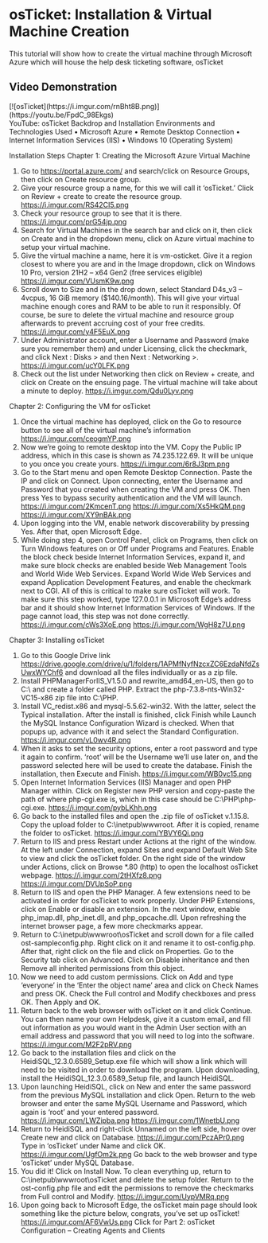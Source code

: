 <h1>osTicket: Installation & Virtual Machine Creation</h1>
This tutorial will show how to create the virtual machine through Microsoft Azure which will house the help desk ticketing software, osTicket

<h2>Video Demonstration</h2>
[![osTicket](https://i.imgur.com/rnBht8B.png)](https://youtu.be/FpdC_98Ekgs)
<br/>
YouTube: osTicket Backdrop and Installation
Environments and Technologies Used
•	Microsoft Azure
•	Remote Desktop Connection
•	Internet Information Services (IIS)
•	Windows 10 (Operating System)


Installation Steps
Chapter 1: Creating the Microsoft Azure Virtual Machine
1.	Go to https://portal.azure.com/ and search/click on Resource Groups, then click on Create resource group.
2.	Give your resource group a name, for this we will call it ‘osTicket.’ Click on Review + create to create the resource group. https://i.imgur.com/RS42CI5.png
3.	Check your resource group to see that it is there. https://i.imgur.com/prG54jp.png
4.	Search for Virtual Machines in the search bar and click on it, then click on Create and in the dropdown menu, click on Azure virtual machine to setup your virtual machine.
5.	Give the virtual machine a name, here it is vm-osticket. Give it a region closest to where you are and in the Image dropdown, click on Windows 10 Pro, version 21H2 – x64 Gen2 (free services eligible) https://i.imgur.com/VUsmK9w.png
6.	Scroll down to Size and in the drop down, select Standard D4s_v3 – 4vcpus, 16 GiB memory ($140.16/month). This will give your virtual machine enough cores and RAM to be able to run it responsibly. Of course, be sure to delete the virtual machine and resource group afterwards to prevent accruing cost of your free credits. https://i.imgur.com/y4F5EuX.png
7.	Under Administrator account, enter a Username and Password (make sure you remember them) and under Licensing, click the checkmark, and click Next : Disks >  and then Next : Networking >. https://i.imgur.com/ucY0LFK.png
8.	Check out the list under Networking then click on Review + create, and click on Create on the ensuing page. The virtual machine will take about a minute to deploy. https://i.imgur.com/Qdu0Lyv.png

Chapter 2: Configuring the VM for osTicket
1.	Once the virtual machine has deployed, click on the Go to resource button to see all of the virtual machine’s information https://i.imgur.com/ceogmYP.png
2.	Now we’re going to remote desktop into the VM. Copy the Public IP address, which in this case is shown as 74.235.122.69. It will be unique to you once you create yours. https://i.imgur.com/6r8J3pm.png
3.	Go to the Start menu and open Remote Desktop Connection. Paste the IP and click on Connect. Upon connecting, enter the Username and Password that you created when creating the VM and press OK. Then press Yes to bypass security authentication and the VM will launch. https://i.imgur.com/2KmcenT.png https://i.imgur.com/Xs5HkQM.png https://i.imgur.com/XY9nBAk.png 
4.	Upon logging into the VM, enable network discoverability by pressing Yes. After that, open Microsoft Edge.
5.	While doing step 4, open Control Panel, click on Programs, then click on Turn Windows features on or Off under Programs and Features. Enable the block check beside Internet Information Services, expand it, and make sure block checks are enabled beside Web Management Tools and World Wide Web Services. Expand World Wide Web Services and expand Application Development Features, and enable the checkmark next to CGI.
All of this is critical to make sure osTicket will work. To make sure this step worked, type 127.0.0.1 in Microsoft Edge’s address bar and it should show Internet Information Services of Windows. If the page cannot load, this step was not done correctly.
https://i.imgur.com/cWs3XoE.png https://i.imgur.com/WgH8z7U.png 

Chapter 3: Installing osTicket
1.	Go to this Google Drive link https://drive.google.com/drive/u/1/folders/1APMfNyfNzcxZC6EzdaNfdZsUwxWYChf6 and download all the files individually or as a zip file.
2.	Install PHPManagerForIIS_V1.5.0 and rewrite_amd64_en-US, then go to C:\ and create a folder called PHP. Extract the php-7.3.8-nts-Win32-VC15-x86 zip file into C:\PHP.
3.	Install VC_redist.x86 and mysql-5.5.62-win32. With the latter, select the Typical installation. After the install is finished, click Finish while Launch the MySQL Instance Configuration Wizard is checked. When that popups up, advance with it and select the Standard Configuration. https://i.imgur.com/vL0wv4R.png
4.	When it asks to set the security options, enter a root password and type it again to confirm. ‘root’ will be the Username we’ll use later on, and the password selected here will be used to create the database. Finish the installation, then Execute and Finish. https://i.imgur.com/WB0vc15.png
5.	Open Internet Information Services (IIS) Manager and open PHP Manager within. Click on Register new PHP version and copy-paste the path of where php-cgi.exe is, which in this case should be C:\PHP\php-cgi.exe. https://i.imgur.com/pybLKhh.png
6.	Go back to the installed files and open the .zip file of osTicket v.1.15.8. Copy the upload folder to C:\inetpub\wwwroot. After it is copied, rename the folder to osTicket. https://i.imgur.com/YBVY6Qi.png
7.	Return to IIS and press Restart under Actions at the right of the window. At the left under Connection, expand Sites and expand Default Web Site to view and click the osTicket folder. On the right side of the window under Actions, click on Browse *.80 (http) to open the localhost osTicket webpage. https://i.imgur.com/2tHXfz8.png https://i.imgur.com/DVUpSoP.png 
8.	Return to IIS and open the PHP Manager. A few extensions need to be activated in order for osTicket to work properly. Under PHP Extensions, click on Enable or disable an extension. In the next window, enable php_imap.dll, php_inet.dll, and php_opcache.dll. Upon refreshing the internet browser page, a few more checkmarks appear.
9.	Return to C:\inetpub\wwwroot\osTicket and scroll down for a file called ost-sampleconfig.php. Right click on it and rename it to ost-config.php. After that, right click on the file and click on Properties. Go to the Security tab click on Advanced. Click on Disable inheritance and then Remove all inherited permissions from this object.
10.	Now we need to add custom permissions. Click on Add and type ‘everyone’ in the ‘Enter the object name’ area and click on Check Names and press OK. Check the Full control and Modify checkboxes and press OK. Then Apply and OK.
11.	Return back to the web browser with osTicket on it and click Continue. You can then name your own Helpdesk, give it a custom email, and fill out information as you would want in the Admin User section with an email address and password that you will need to log into the software. https://i.imgur.com/M2F2pRV.png
12.	Go back to the installation files and click on the HeidiSQL_12.3.0.6589_Setup.exe file which will show a link which will need to be visited in order to download the program. Upon downloading, install the HeidiSQL_12.3.0.6589_Setup file, and launch HeidiSQL.
13.	Upon launching HeidiSQL, click on New and enter the same password from the previous MySQL installation and click Open. Return to the web browser and enter the same MySQL Username and Password, which again is ‘root’ and your entered password. https://i.imgur.com/LWZipba.png https://i.imgur.com/1WnetbU.png
14.	Return to HeidiSQL and right-click Unnamed on the left side, hover over Create new and click on Database. https://i.imgur.com/PczAPr0.png Type in ‘osTicket’ under Name and click OK. https://i.imgur.com/UgfOm2k.png Go back to the web browser and type ‘osTicket’ under MySQL Database.
15.	You did it! Click on Install Now. To clean everything up, return to C:\inetpub\wwwroot\osTicket and delete the setup folder. Return to the ost-config.php file and edit the permissions to remove the checkmarks from Full control and Modify. https://i.imgur.com/UypVMRq.png
16.	Upon going back to Microsoft Edge, the osTicket main page should look something like the picture below, congrats, you’ve set up osTicket! https://i.imgur.com/AF6VwUs.png
Click for Part 2: osTicket Configuration – Creating Agents and Clients
